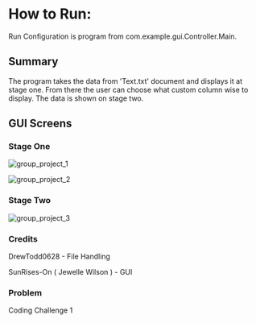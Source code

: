 # How to Run:

Run Configuration is  program from com.example.gui.Controller.Main.

## Summary

The program takes the data from 'Text.txt' document and displays it at stage one. From there the user can choose what custom column wise to display. The data is shown on stage two. 

## GUI Screens
### Stage One

![group_project_1](https://user-images.githubusercontent.com/74629827/186944744-0c64d977-d225-4f0e-9dcc-a3118d08dbe0.png)

![group_project_2](https://user-images.githubusercontent.com/74629827/186944753-e8803027-2cd4-4c43-b190-16e7c3f84204.png)

### Stage Two

![group_project_3](https://user-images.githubusercontent.com/74629827/186944760-15e2e0a8-88f7-447c-ad46-324874c6ba09.png)

### Credits

DrewTodd0628 - File Handling

SunRises-On ( Jewelle Wilson ) - GUI

### Problem

Coding Challenge 1

